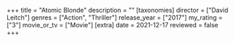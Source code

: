+++
title = "Atomic Blonde"
description = ""
[taxonomies]
director = ["David Leitch"] 
genres = ["Action", "Thriller"]
release_year = ["2017"]
my_rating = ["3"]
movie_or_tv = ["Movie"]
[extra]
date = 2021-12-17
reviewed = false
+++
